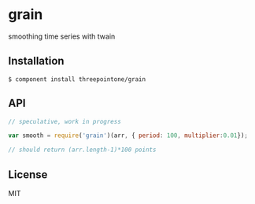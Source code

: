 
# grain

  smoothing time series with twain

## Installation

    $ component install threepointone/grain

## API

```js 
// speculative, work in progress

var smooth = require('grain')(arr, { period: 100, multiplier:0.01});

// should return (arr.length-1)*100 points


```

## License

  MIT
